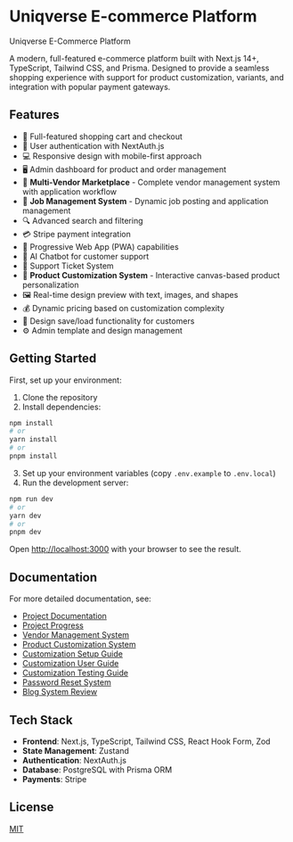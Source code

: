 # Uniqverse E-commerce Platform

<!-- Deployment trigger: 2025-06-17 - Database tables created and build scripts fixed --> Uniqverse E-Commerce Platform

A modern, full-featured e-commerce platform built with Next.js 14+, TypeScript, Tailwind CSS, and Prisma. Designed to provide a seamless shopping experience with support for product customization, variants, and integration with popular payment gateways.

## Features

- 🛒 Full-featured shopping cart and checkout
- 👤 User authentication with NextAuth.js
- 💻 Responsive design with mobile-first approach
- 🖥️ Admin dashboard for product and order management
- 🏪 **Multi-Vendor Marketplace** - Complete vendor management system with application workflow
- 💼 **Job Management System** - Dynamic job posting and application management
- 🔍 Advanced search and filtering
- 💳 Stripe payment integration
- 📱 Progressive Web App (PWA) capabilities
- 🤖 AI Chatbot for customer support
- 🎫 Support Ticket System
- 🎨 **Product Customization System** - Interactive canvas-based product personalization
- 🖼️ Real-time design preview with text, images, and shapes
- 💰 Dynamic pricing based on customization complexity
- 📁 Design save/load functionality for customers
- ⚙️ Admin template and design management

## Getting Started

First, set up your environment:

1. Clone the repository
2. Install dependencies:

```bash
npm install
# or
yarn install
# or
pnpm install
```

3. Set up your environment variables (copy `.env.example` to `.env.local`)
4. Run the development server:

```bash
npm run dev
# or
yarn dev
# or
pnpm dev
```

Open [http://localhost:3000](http://localhost:3000) with your browser to see the result.

## Documentation

For more detailed documentation, see:
- [Project Documentation](./docs/PROJECT_DOCUMENTATION.md)
- [Project Progress](./docs/PROJECT_PROGRESS.md)
- [Vendor Management System](./docs/VENDOR_MANAGEMENT_SYSTEM.md)
- [Product Customization System](./docs/PRODUCT_CUSTOMIZATION_SYSTEM.md)
- [Customization Setup Guide](./docs/CUSTOMIZATION_SETUP_GUIDE.md)
- [Customization User Guide](./docs/CUSTOMIZATION_USER_GUIDE.md)
- [Customization Testing Guide](./docs/CUSTOMIZATION_TESTING_GUIDE.md)
- [Password Reset System](./docs/PASSWORD_RESET_SYSTEM.md)
- [Blog System Review](./docs/BLOG_SYSTEM_REVIEW.md)

## Tech Stack

- **Frontend**: Next.js, TypeScript, Tailwind CSS, React Hook Form, Zod
- **State Management**: Zustand
- **Authentication**: NextAuth.js
- **Database**: PostgreSQL with Prisma ORM
- **Payments**: Stripe

## License

[MIT](LICENSE)
